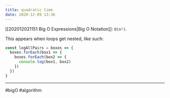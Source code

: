 ```yaml
---
title: quadratic time
date: 2020-12-09 13:36
---
```


[[202012021151 Big O Expressions|Big O Notation]]: `O(n²)`.

This appears when loops get nested, like such:

```javascript
const logAllPairs = boxes => {
  boxes.forEach(box1 => {
    boxes.forEach(box2 => {
      console.log(box1, box2)
    })
  })
}
```

---

#bigO #algorithm
